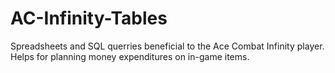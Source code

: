 # AC-Infinity-Tables

Spreadsheets and SQL querries beneficial to the Ace Combat Infinity player.
Helps for planning money expenditures on in-game items.
